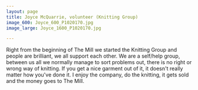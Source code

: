 ```yaml
---
layout: page
title: Joyce McQuarrie, volunteer (Knitting Group)
image_600: Joyce_600_P1020170.jpg
image_large: Joyce_1600_P1020170.jpg

---
```

Right from the beginning of The Mill we started the Knitting Group and people are brilliant, we all support each other. We are a self/help group, between us all we normally manage to sort problems out, there is no right or wrong way of knitting. If you get a nice garment out of it, it doesn't really matter how you've done it. I enjoy the company, do the knitting, it gets sold and the money goes to The Mill.

